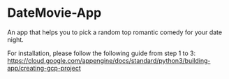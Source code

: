 # DateMovie-App
An app that helps you to pick a random top romantic comedy for your date night.

For installation, please follow the following guide from step 1 to 3:
https://cloud.google.com/appengine/docs/standard/python3/building-app/creating-gcp-project
